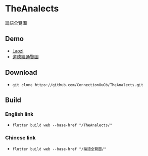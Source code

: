# TheAnalects

論語全覽圖

## Demo

- [Laozi](https://connectionouob.github.io/TheAnalects/)
- [道德經通覽圖](https://connectionouob.github.io/論語全覽圖/)

## Download

- ```git clone https://github.com/ConnectionOuOb/TheAnalects.git```

## Build

### English link

- ```flutter build web --base-href "/TheAnalects/"```

### Chinese link

- ```flutter build web --base-href "/論語全覽圖/"```
